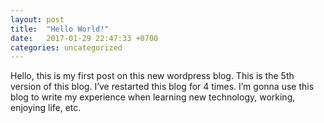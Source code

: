 ```yaml
---
layout: post
title:  "Hello World!"
date:   2017-01-29 22:47:33 +0700
categories: uncategorized
---
```


Hello, this is my first post on this new wordpress blog. This is the 5th version of this blog. I’ve restarted this blog for 4 times. I’m gonna use this blog to write my experience when learning new technology, working, enjoying life, etc.